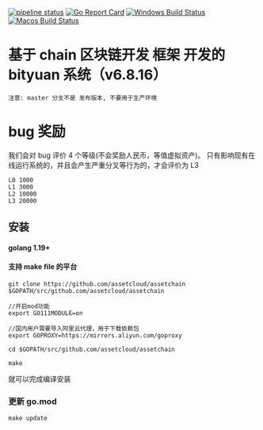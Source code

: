 [![pipeline status](https://api.travis-ci.org/assetcloud/assetchain.svg?branch=master)](https://travis-ci.org/assetcloud/assetchain/)
[![Go Report Card](https://goreportcard.com/badge/github.com/assetcloud/assetchain)](https://goreportcard.com/report/github.com/assetcloud/assetchain)
[![Windows Build Status](https://ci.appveyor.com/api/projects/status/github/assetcloud/assetchain?svg=true&branch=master&passingText=Windows%20-%20OK&failingText=Windows%20-%20failed&pendingText=Windows%20-%20pending)](https://ci.appveyor.com/project/assetcloud/assetchain)
[![Macos Build Status](https://github.com/assetcloud/assetchain/actions/workflows/MacOS.yml/badge.svg)](https://github.com/assetcloud/assetchain/actions/workflows/MacOS.yml)

# 基于 chain 区块链开发 框架 开发的 bityuan 系统（v6.8.16）

```
注意: master 分支不是 发布版本, 不要用于生产环境
```

# bug 奖励

我们会对 bug 评价 4 个等级(不会奖励人民币，等值虚拟资产)。
只有影响现有在线运行系统的，并且会产生严重分叉等行为的，才会评价为 L3

```
L0 1000
L1 3000
L2 10000
L3 20000
```

## 安装

#### golang 1.19+

#### 支持 make file 的平台

```
git clone https://github.com/assetcloud/assetchain $GOPATH/src/github.com/assetcloud/assetchain

//开启mod功能
export GO111MODULE=on

//国内用户需要导入阿里云代理，用于下载依赖包
export GOPROXY=https://mirrors.aliyun.com/goproxy

cd $GOPATH/src/github.com/assetcloud/assetchain

make
```

就可以完成编译安装

### 更新 go.mod

```
make update
```
